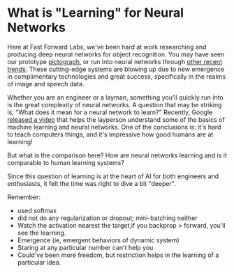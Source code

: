 # What is "Learning" for Neural Networks

Here at Fast Forward Labs, we've been hard at work researching and producing deep neural networks for object recognition. You may have seen our prototype [pictograph](www.pictograph.us), or run into neural networks through [other recent trends](http://googleresearch.blogspot.ch/2015/06/inceptionism-going-deeper-into-neural.html). These cutting-edge systems are blowing up due to new emergence in complimentary technologies and great success, specifically in the realms of image and speech data.

Whether you are an engineer or a layman, something you'll quickly run into is the great complexity of neural networks. A question that may be striking is, "What does it mean for a neural network to learn?" Recently, Google [released a video](https://www.youtube.com/watch?v=bHvf7Tagt18&index=11&list=PLeqAcoTy5741GXa8rccolGQaj_nVGw76g) that helps the layperson understand some of the basics of machine learning and neural networks. One of the conclusions is: it's hard to teach computers things, and it's impressive how good humans are at learning!

But what is the comparison here? How are neural networks learning and is it comparable to human learning systems?

Since this question of learning is at the heart of AI for both engineers and enthusiasts, it felt the time was right to dive a bit "deeper".

Remember:

- used softmax
- did not do any regularization or dropout; mini-batching neither
- Watch the activation nearest the target,if you backprop > forward, you'll see the learning.
- Emergence (ie, emergent behaviors of dynamic system)
- Staring at any particular number can't help you
- Could've been more freedom, but restriction helps in the learning of a particular idea.
